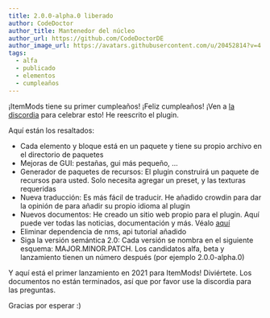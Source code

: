 ```yaml
---
title: 2.0.0-alpha.0 liberado
author: CodeDoctor
author_title: Mantenedor del núcleo
author_url: https://github.com/CodeDoctorDE
author_image_url: https://avatars.githubusercontent.com/u/20452814?v=4
tags:
  - alfa
  - publicado
  - elementos
  - cumpleaños
---
```


¡ItemMods tiene su primer cumpleaños! ¡Feliz cumpleaños! ¡Ven a [la discordia](https://go.linwood.dev/itemmods-discord) para celebrar esto! He reescrito el plugin.

Aquí están los resaltados:

* Cada elemento y bloque está en un paquete y tiene su propio archivo en el directorio de paquetes
* Mejoras de GUI: pestañas, gui más pequeño, ...
* Generador de paquetes de recursos: El plugin construirá un paquete de recursos para usted. Solo necesita agregar un preset, y las texturas requeridas
* Nueva traducción: Es más fácil de traducir. He añadido crowdin para dar la opinión de para añadir su propio idioma al plugin
* Nuevos documentos: He creado un sitio web propio para el plugin. Aquí puede ver todas las noticias, documentación y más. Véalo [aquí](https://itemmods.linwood.dev)
* Eliminar dependencia de nms, api tutorial añadido
* Siga la versión semántica 2.0: Cada versión se nombra en el siguiente esquema: MAJOR.MINOR.PATCH. Los candidatos alfa, beta y lanzamiento tienen un número después (por ejemplo 2.0.0-alpha.0)

Y aquí está el primer lanzamiento en 2021 para ItemMods! Diviértete. Los documentos no están terminados, así que por favor use la discordia para las preguntas.

Gracias por esperar :)